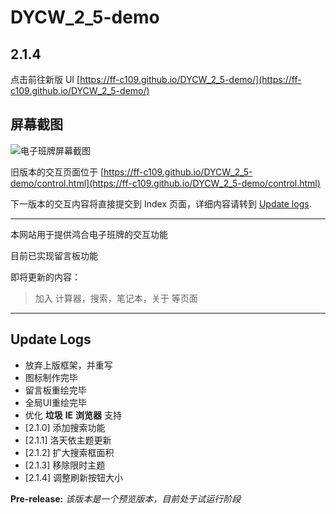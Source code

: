 # DYCW_2_5-demo

## 2.1.4

点击前往新版 UI [https://ff-c109.github.io/DYCW_2_5-demo/](https://ff-c109.github.io/DYCW_2_5-demo/)

## 屏幕截图

![电子班牌屏幕截图](https://ff-c109.github.io/DYCW_2_5-demo/res/preview)

旧版本的交互页面位于 [https://ff-c109.github.io/DYCW_2_5-demo/control.html](https://ff-c109.github.io/DYCW_2_5-demo/control.html)

下一版本的交互内容将直接提交到 Index 页面，详细内容请转到 [Update logs](#upLogs).

-------


本网站用于提供鸿合电子班牌的交互功能

目前已实现留言板功能

即将更新的内容：
  
> 加入 计算器，搜索，笔记本，关于 等页面  

-------

<div id="upLogs"></div>

## Update Logs

- 放弃上版框架，并重写
- 图标制作完毕
- 留言板重绘完毕
- 全局UI重绘完毕
- 优化 **垃圾** **IE** **浏览器** 支持
- [2.1.0] 添加搜索功能
- [2.1.1] 洛天依主题更新
- [2.1.2] 扩大搜索框面积
- [2.1.3] 移除限时主题
- [2.1.4] 调整刷新按钮大小

**Pre-release:** *该版本是一个预览版本，目前处于试运行阶段*
